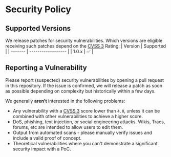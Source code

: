 # Security Policy

## Supported Versions

We release patches for security vulnerabilities. Which versions are eligible receiving such patches depend on the [<span>CVSS 3</span>](https://www.first.org/cvss/calculator/3.0) Rating:
| Version | Supported          |
| ------- | ------------------ |
| 1.0.x   | :white_check_mark: |

## Reporting a Vulnerability

Please report (suspected) security vulnerabilities by opening a pull request in this repository. If the issue is confirmed, we will release a patch as soon as possible depending on complexity but historically within a few days.

We generally **aren’t** interested in the following problems:
* Any vulnerability with a [<span>CVSS 3</span>](https://www.first.org/cvss/calculator/3.0) score lower than `4.0`, unless it can be combined with other vulnerabilities to achieve a higher score.
* DoS, phishing, text injection, or social engineering attacks. Wikis, Tracs, forums, etc are intended to allow users to edit them.
* Output from automated scans - please manually verify issues and include a valid proof of concept.
* Theoretical vulnerabilities where you can't demonstrate a significant security impact with a PoC.

